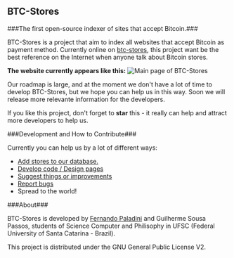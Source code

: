 BTC-Stores
----------
###The first open-source indexer of sites that accept Bitcoin.###

BTC-Stores is a project that aim to index all websites that accept Bitcoin as payment method. Currently online on
[btc-stores](btc-stores.herokuapp.com), this project want be the best reference on the Internet when anyone talk about Bitcoin stores. 

**The website currently appears like this:**
![Main page of BTC-Stores](http://farm4.staticflickr.com/3676/11394913605_4aee957d88_o.png)

Our roadmap is large, and at the moment we don't have a lot of time to develop BTC-Stores, but we hope you can help us in this way. Soon we will release more relevante information for the developers. 

If you like this project, don't forget to **star** this - it really can help and attract more developers to help us. 

###Development and How to Contribute###

Currently you can help us by a lot of different ways:

 - [Add stores to our database.](http://btc-stores.herokuapp.com/stores/new)
 - [Develop code / Design pages](mailto:fernandopalad@gmail.com)
 - [Suggest things or improvements](https://github.com/paladini/btc-stores/issues/new)
 - [Report bugs](https://github.com/paladini/btc-stores/issues/new)
 - Spread to the world!

###About###

BTC-Stores is developed by [Fernando Paladini](http://www.fpaladini.blogspot.com.br/) and Guilherme Sousa Passos, students of Science Computer and Philisophy in UFSC (Federal University of Santa Catarina - Brazil). 

This project is distributed under the GNU General Public License V2. 
 
